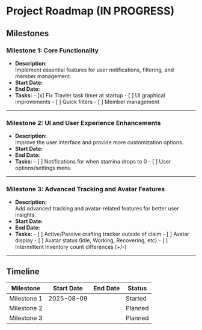 # Project Roadmap (IN PROGRESS)

## Milestones

### Milestone 1: Core Functionality
- **Description:**  
    Implement essential features for user notifications, filtering, and member management.
- **Start Date:**  
- **End Date:**  
- **Tasks:**
        - [x] Fix Travler task timer at startup
        - [ ] UI graphical improvements
        - [ ] Quick filters
        - [ ] Member management

---

### Milestone 2: UI and User Experience Enhancements
- **Description:**  
    Improve the user interface and provide more customization options.
- **Start Date:**  
- **End Date:**  
- **Tasks:**
        - [ ] Notifications for when stamina drops to 0
        - [ ] User options/settings menu

---

### Milestone 3: Advanced Tracking and Avatar Features
- **Description:**  
    Add advanced tracking and avatar-related features for better user insights.
- **Start Date:**  
- **End Date:**  
- **Tasks:**
        - [ ] Active/Passive crafting tracker outside of claim
        - [ ] Avatar display
        - [ ] Avatar status (Idle, Working, Recovering, etc)
        - [ ] Intermittent inventory count differences (+/-)

---

## Timeline

| Milestone      | Start Date | End Date   | Status     |
| -------------- | ---------- | ---------- | ---------- |
| Milestone 1    | 2025-08-09 |            | Started    |
| Milestone 2    |            |            | Planned    |
| Milestone 3    |            |            | Planned    |
